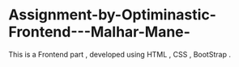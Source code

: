 # Assignment-by-Optiminastic-Frontend---Malhar-Mane-
This is a Frontend part , developed using HTML , CSS , BootStrap . 
